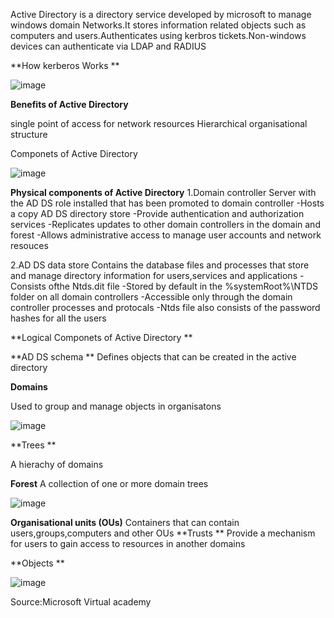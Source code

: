 Active Directory  is a directory service developed by microsoft to manage windows domain Networks.It stores information related objects such as computers and users.Authenticates using kerbros tickets.Non-windows devices can authenticate via LDAP and RADIUS 

**How kerberos Works **


![image](https://user-images.githubusercontent.com/36562081/113490267-a313ed80-94d1-11eb-9281-6f461b7274a6.png)




**Benefits of Active Directory**



single point of access for network resources
Hierarchical organisational structure 

Componets of Active Directory 

![image](https://user-images.githubusercontent.com/36562081/113490281-b9ba4480-94d1-11eb-9ba1-5958c20fe1c5.png)


**Physical components of Active Directory**
1.Domain controller 
Server with the AD DS role installed that has been promoted to domain controller 
-Hosts a copy AD DS directory  store 
-Provide authentication and authorization services 
-Replicates updates to other domain controllers in the domain and forest 
-Allows administrative access to manage user accounts and network resouces 


2.AD DS data store 
Contains the database files and processes that store and manage directory information for users,services and applications 
-Consists ofthe Ntds.dit file 
-Stored by default in the %systemRoot%\NTDS folder on all domain controllers 
-Accessible only through the domain controller processes and protocals 
-Ntds file also consists of the password hashes for all the users 





**Logical Componets of Active Directory **

**AD DS schema **
Defines objects that can be created in the active directory


**Domains**

Used to group and manage objects in organisatons 

![image](https://user-images.githubusercontent.com/36562081/113490288-c6d73380-94d1-11eb-9d95-d3048f03f4b6.png)


**Trees **

A hierachy of domains 
 
 **Forest**
A collection of one or more domain trees 
 
 ![image](https://user-images.githubusercontent.com/36562081/113490304-dce4f400-94d1-11eb-8b56-e57a8675585a.png)

 **Organisational units (OUs)**
Containers that can contain users,groups,computers and other OUs 
 **Trusts **
 Provide a mechanism for users to gain access to resources in another domains
 
 **Objects **
 
 ![image](https://user-images.githubusercontent.com/36562081/113490320-e5d5c580-94d1-11eb-865f-3b66643df92f.png)


Source:Microsoft Virtual academy 
